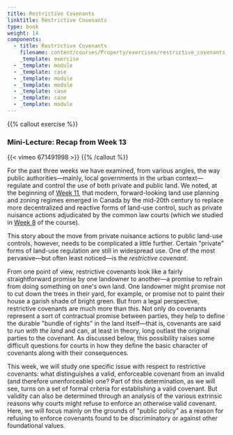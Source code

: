 ```yaml
---
title: Restrictive Covenants
linktitle: Restrictive Covenants
type: book
weight: 14
components:
  - title: Restrictive Covenants
    filename: content/courses/Property/exercises/restrictive_covenants.md
    _template: exercise
  - _template: module
  - _template: case
  - _template: module
  - _template: module
  - _template: case
  - _template: case
  - _template: module
---
```



{{% callout exercise %}} 

### Mini-Lecture: Recap from Week 13

{{< vimeo 671491998 >}}
{{% /callout %}}

For the past three weeks we have examined, from various angles, the way public authorities—mainly, local governments in the urban context—regulate and control the use of both private and public land. We noted, at the beginning of [Week 11](../week11/), that modern, forward-looking land use planning and zoning regimes emerged in Canada by the mid-20th century to replace more decentralized and reactive forms of land-use control, such as private nuisance actions adjudicated by the common law courts (which we studied in [Week 8](../week8/) of the course).

This story about the move from private nuisance actions to public land-use controls, however, needs to be complicated a little further. Certain "private" forms of land-use regulation are still in widespread use. One of the most pervasive—but often least noticed—is the *restrictive covenant*. 

From one point of view, restrictive covenants look like a fairly straightforward promise by one landowner to another—a promise to refrain from doing something on one's own land. One landowner might promise not to cut down the trees in their yard, for example, or promise not to paint their house a garish shade of bright green. But from a legal perspective, restrictive covenants are much more than this. Not only do covenants represent a sort of contractual promise between parties, they help to define the durable "bundle of rights" in the land itself—that is, covenants are said to *run with the land* and can, at least in theory, long outlast the original parties to the covenant. As discussed below, this possibility raises some difficult questions for courts in how they define the basic character of covenants along with their consequences.

This week, we will study one specific issue with respect to restrictive covenants: what distinguishes a valid, enforceable covenant from an invalid (and therefore unenforceable) one? Part of this determination, as we will see, turns on a set of formal criteria for establishing a valid covenant. But validity can also be determined through an analysis of the various extrinsic reasons why courts might refuse to enforce an otherwise valid covenant. Here, we will focus mainly on the grounds of "public policy" as a reason for refusing to enforce covenants found to be discriminatory or against other foundational values. 

